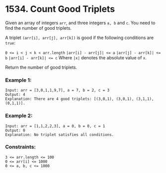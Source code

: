 # 1534. Count Good Triplets

Given an array of integers `arr`, and three integers `a, b` and `c`. You need to find the number of good triplets.

A triplet `(arr[i], arr[j], arr[k])` is good if the following conditions are `true`:

`0 <= i < j < k < arr.length`
`|arr[i] - arr[j]| <= a`
`|arr[j] - arr[k]| <= b`
`|arr[i] - arr[k]| <= c`
Where `|x|` denotes the absolute value of `x`.

Return the number of good triplets.

 

### Example 1:
```
Input: arr = [3,0,1,1,9,7], a = 7, b = 2, c = 3
Output: 4
Explanation: There are 4 good triplets: [(3,0,1), (3,0,1), (3,1,1), (0,1,1)].
```
### Example 2:
```
Input: arr = [1,1,2,2,3], a = 0, b = 0, c = 1
Output: 0
Explanation: No triplet satisfies all conditions.
```

### Constraints:
```
3 <= arr.length <= 100
0 <= arr[i] <= 1000
0 <= a, b, c <= 1000
```
